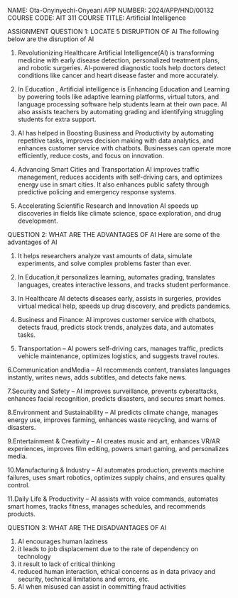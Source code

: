 NAME: Ota-Onyinyechi-Onyeani
APP NUMBER: 2024/APP/HND/00132
COURSE CODE: AIT 311 
COURSE TITLE: Artificial Intelligence

ASSIGNMENT QUESTION 1: LOCATE 5 DISRUPTION OF AI
The following below are the disruption of AI
1. Revolutionizing Healthcare
Artificial Intelligence(AI) is transforming medicine with early disease detection, personalized treatment plans, and robotic surgeries. AI-powered diagnostic tools help doctors detect conditions like cancer and heart disease faster and more accurately.

2. In Education , Artificial intelligence is Enhancing Education and Learning by powering tools like adaptive learning platforms, virtual tutors, and language processing software help students learn at their own pace. AI also assists teachers by automating grading and identifying struggling students for extra support.

4. AI has helped in Boosting Business and Productivity by  automating repetitive tasks, improves decision making with data analytics, and enhances customer service with chatbots. Businesses can operate more efficiently, reduce costs, and focus on innovation.

5. Advancing Smart Cities and Transportation
AI improves traffic management, reduces accidents with self-driving cars, and optimizes energy use in smart cities. It also enhances public safety through predictive policing and emergency response systems.

7. Accelerating Scientific Research and  Innovation
AI speeds up discoveries in fields like climate science, space exploration, and drug development.

QUESTION 2: WHAT ARE THE ADVANTAGES OF AI 
Here are some of the advantages of AI
1. It helps researchers analyze vast amounts of data, simulate experiments, and solve complex problems faster than ever.

 2. In Education,it personalizes learning, automates grading, translates languages, creates interactive lessons, and tracks student performance.

3. In Healthcare AI detects diseases early, assists in surgeries, provides virtual medical help, speeds up drug discovery, and predicts pandemics.

4. Business and Finance: AI improves customer service with chatbots, detects fraud, predicts stock trends, analyzes data, and automates tasks.

5. Transportation – AI powers self-driving cars, manages traffic, predicts vehicle maintenance, optimizes logistics, and suggests travel routes.

6.Communication andMedia – AI recommends content, translates languages instantly, writes news, adds subtitles, and detects fake news.

7.Security and Safety – AI improves surveillance, prevents cyberattacks, enhances facial recognition, predicts disasters, and secures smart homes.

8.Environment and Sustainability – AI predicts climate change, manages energy use, improves farming, enhances waste recycling, and warns of disasters.

9.Entertainment & Creativity – AI creates music and art, enhances VR/AR experiences, improves film editing, powers smart gaming, and personalizes media.

10.Manufacturing & Industry – AI automates production, prevents machine failures, uses smart robotics, optimizes supply chains, and ensures quality control.

11.Daily Life & Productivity – AI assists with voice commands, automates smart homes, tracks fitness, manages schedules, and recommends products.

QUESTION 3: WHAT ARE THE DISADVANTAGES OF AI

1. AI encourages human laziness
2. it leads to job displacement due
to the rate of dependency on technology 
3. it result to lack of critical thinking
4. reduced human interaction, ethical concerns as in data privacy and security, technical limitations and errors, etc.
5. AI when misused can assist in committing fraud activities 
